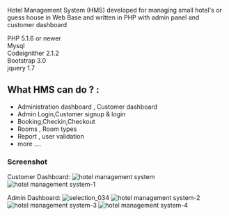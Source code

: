 Hotel Management System (HMS) developed for managing small hotel's or guess house in Web Base and written in PHP with admin panel and customer dashboard

PHP 5.1.6 or newer</br>
Mysql</br>
Codeignither 2.1.2</br>
Bootstrap 3.0</br>
jquery 1.7</br>



<h2>What HMS can do ? :</h2>
<ul>
  <li>Administration dashboard , Customer dashboard</li>
  <li>Admin Login,Customer signup & login</li> 
  <li>Booking,Checkin,Checkout</li>
  <li>Rooms , Room types</li>
  <li>Report , user validation</li>
  <li>more ....</li>
</ul>

### Screenshot
Customer Dashboard:
![hotel management system](https://cloud.githubusercontent.com/assets/6250203/20296819/2d7731f6-ab22-11e6-9863-d485b39c5e17.png)
![hotel management system-1](https://cloud.githubusercontent.com/assets/6250203/20296829/407c3698-ab22-11e6-869c-ec82d992320b.png)

Admin Dashboard:
![selection_034](https://cloud.githubusercontent.com/assets/6250203/9320485/0b92a0e8-4570-11e5-8d75-9ec4e365939e.png)
![hotel management system-2](https://cloud.githubusercontent.com/assets/6250203/20296838/4b6868ce-ab22-11e6-85bb-3bc118658c23.png)
![hotel management system-3](https://cloud.githubusercontent.com/assets/6250203/20296849/5b46792a-ab22-11e6-9f57-1793d3276e1c.png)
![hotel management system-4](https://cloud.githubusercontent.com/assets/6250203/20296852/65c41a9c-ab22-11e6-84a0-e31ecc9e7a2f.png)


